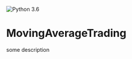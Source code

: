 ![Python 3.6](https://img.shields.io/badge/Python-3.6-brightgreen.svg)
# MovingAverageTrading
some description
